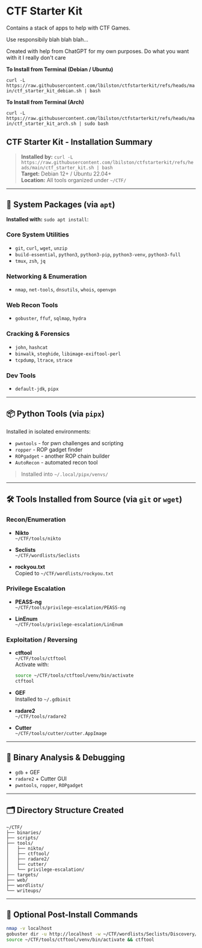 # CTF Starter Kit

Contains a stack of apps to help with CTF Games.

Use responsibily blah blah blah...

Created with help from ChatGPT for my own purposes.  Do what you want with it  I really don't care

**To Install from Terminal (Debian / Ubuntu)**

`curl -L https://raw.githubusercontent.com/lbilston/ctfstarterkit/refs/heads/main/ctf_starter_kit_debian.sh | bash` 

**To Install from Terminal (Arch)**

`curl -L https://raw.githubusercontent.com/lbilston/ctfstarterkit/refs/heads/main/ctf_starter_kit_arch.sh | sudo bash` 


## CTF Starter Kit - Installation Summary

> **Installed by:** `curl -L https://raw.githubusercontent.com/lbilston/ctfstarterkit/refs/heads/main/ctf_starter_kit.sh | bash`  
> **Target:** Debian 12+ / Ubuntu 22.04+  
> **Location:** All tools organized under `~/CTF/`

---

## 🧱 System Packages (via `apt`)

**Installed with:** `sudo apt install`:

### Core System Utilities
- `git`, `curl`, `wget`, `unzip`
- `build-essential`, `python3`, `python3-pip`, `python3-venv`, `python3-full`
- `tmux`, `zsh`, `jq`

### Networking & Enumeration
- `nmap`, `net-tools`, `dnsutils`, `whois`, `openvpn`

### Web Recon Tools
- `gobuster`, `ffuf`, `sqlmap`, `hydra`

### Cracking & Forensics
- `john`, `hashcat`
- `binwalk`, `steghide`, `libimage-exiftool-perl`
- `tcpdump`, `ltrace`, `strace`

### Dev Tools
- `default-jdk`, `pipx`

---

## 📦 Python Tools (via `pipx`)

Installed in isolated environments:
- `pwntools` - for pwn challenges and scripting
- `ropper` - ROP gadget finder
- `ROPgadget` - another ROP chain builder
- `AutoRecon` - automated recon tool

> Installed into `~/.local/pipx/venvs/`

---

## 🛠️ Tools Installed from Source (via `git` or `wget`)

### Recon/Enumeration
- **Nikto**  
  `~/CTF/tools/nikto`

- **Seclists**  
  `~/CTF/wordlists/Seclists`

- **rockyou.txt**  
  Copied to `~/CTF/wordlists/rockyou.txt`

### Privilege Escalation
- **PEASS-ng**  
  `~/CTF/tools/privilege-escalation/PEASS-ng`

- **LinEnum**  
  `~/CTF/tools/privilege-escalation/LinEnum`

### Exploitation / Reversing
- **ctftool**  
  `~/CTF/tools/ctftool`  
  Activate with:
  ```bash
  source ~/CTF/tools/ctftool/venv/bin/activate
  ctftool
  ```

- **GEF**  
  Installed to `~/.gdbinit`

- **radare2**  
  `~/CTF/tools/radare2`

- **Cutter**  
  `~/CTF/tools/cutter/cutter.AppImage`

---

## 🧠 Binary Analysis & Debugging

- `gdb` + GEF
- `radare2` + Cutter GUI
- `pwntools`, `ropper`, `ROPgadget`

---

## 🗂️ Directory Structure Created

```
~/CTF/
├── binaries/
├── scripts/
├── tools/
│   ├── nikto/
│   ├── ctftool/
│   ├── radare2/
│   ├── cutter/
│   └── privilege-escalation/
├── targets/
├── web/
├── wordlists/
└── writeups/
```

---

## 🧪 Optional Post-Install Commands

```bash
nmap -v localhost
gobuster dir -u http://localhost -w ~/CTF/wordlists/Seclists/Discovery/Web-Content/common.txt
source ~/CTF/tools/ctftool/venv/bin/activate && ctftool
```
